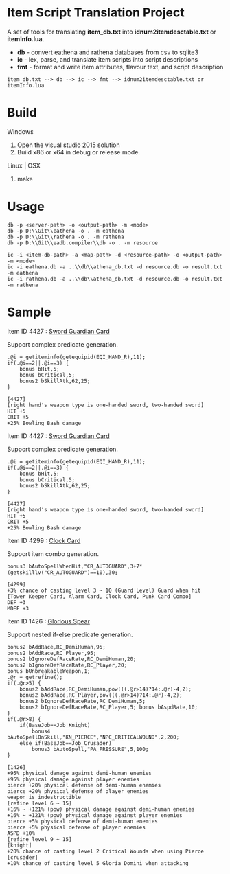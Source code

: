 # Item Script Translation Project

A set of tools for translating **item_db.txt** into **idnum2itemdesctable.txt** or **itemInfo.lua**.

 * **db** - convert eathena and rathena databases from csv to sqlite3
 *  **ic** - lex, parse, and translate item scripts into script descriptions
 * **fmt** - format and write item attributes, flavour text, and script description

```item_db.txt --> db --> ic --> fmt --> idnum2itemdesctable.txt or itemInfo.lua```
# Build
Windows
 1. Open the visual studio 2015 solution
 2. Build x86 or x64 in debug or release mode.

Linux | OSX
 1. make

# Usage
```
db -p <server-path> -o <output-path> -m <mode>
db -p D:\\Git\\eathena -o . -m eathena
db -p D:\\Git\\rathena -o . -m rathena
db -p D:\\Git\\eadb.compiler\\db -o . -m resource
```
```
ic -i <item-db-path> -a <map-path> -d <resource-path> -o <output-path> -m <mode>
ic -i eathena.db -a ..\\db\\athena_db.txt -d resource.db -o result.txt -m eathena
ic -i rathena.db -a ..\\db\\athena_db.txt -d resource.db -o result.txt -m rathena
```

# Sample
Item ID 4427 : [Sword Guardian Card](http://ratemyserver.net/index.php?iname=4427&page=re_item_db&quick=1&isearch=Search)

Support complex predicate generation.
```
.@i = getiteminfo(getequipid(EQI_HAND_R),11);
if(.@i==2||.@i==3) {
    bonus bHit,5;
    bonus bCritical,5;
    bonus2 bSkillAtk,62,25;
}
```
```
[4427]
[right hand's weapon type is one-handed sword, two-handed sword]
HIT +5
CRIT +5
+25% Bowling Bash damage
```

Item ID 4427 : [Sword Guardian Card](http://ratemyserver.net/index.php?iname=4427&page=re_item_db&quick=1&isearch=Search)

Support complex predicate generation.
```
.@i = getiteminfo(getequipid(EQI_HAND_R),11);
if(.@i==2||.@i==3) {
    bonus bHit,5;
    bonus bCritical,5;
    bonus2 bSkillAtk,62,25;
}
```
```
[4427]
[right hand's weapon type is one-handed sword, two-handed sword]
HIT +5
CRIT +5
+25% Bowling Bash damage
```

Item ID 4299 : [Clock Card](http://ratemyserver.net/index.php?iname=4299&page=re_item_db&quick=1&isearch=Search)

Support item combo generation.
```
bonus3 bAutoSpellWhenHit,"CR_AUTOGUARD",3+7*(getskilllv("CR_AUTOGUARD")==10),30;
```
```
[4299]
+3% chance of casting level 3 ~ 10 (Guard Level) Guard when hit
[Tower Keeper Card, Alarm Card, Clock Card, Punk Card Combo]
DEF +3
MDEF +3
```

Item ID 1426 : [Glorious Spear](http://ratemyserver.net/index.php?iname=1426&page=re_item_db&quick=1&isearch=Search)

Support nested if-else predicate generation.

```
bonus2 bAddRace,RC_DemiHuman,95;
bonus2 bAddRace,RC_Player,95;
bonus2 bIgnoreDefRaceRate,RC_DemiHuman,20;
bonus2 bIgnoreDefRaceRate,RC_Player,20;
bonus bUnbreakableWeapon,1;
.@r = getrefine();
if(.@r>5) {
    bonus2 bAddRace,RC_DemiHuman,pow(((.@r>14)?14:.@r)-4,2);
    bonus2 bAddRace,RC_Player,pow(((.@r>14)?14:.@r)-4,2);
    bonus2 bIgnoreDefRaceRate,RC_DemiHuman,5;
    bonus2 bIgnoreDefRaceRate,RC_Player,5; bonus bAspdRate,10;
}
if(.@r>8) {
    if(BaseJob==Job_Knight)
        bonus4 bAutoSpellOnSkill,"KN_PIERCE","NPC_CRITICALWOUND",2,200;
    else if(BaseJob==Job_Crusader)
        bonus3 bAutoSpell,"PA_PRESSURE",5,100;
}
```
```
[1426]
+95% physical damage against demi-human enemies
+95% physical damage against player enemies
pierce +20% physical defense of demi-human enemies
pierce +20% physical defense of player enemies
weapon is indestructible
[refine level 6 ~ 15]
+16% ~ +121% (pow) physical damage against demi-human enemies
+16% ~ +121% (pow) physical damage against player enemies
pierce +5% physical defense of demi-human enemies
pierce +5% physical defense of player enemies
ASPD +10%
[refine level 9 ~ 15]
[knight]
+20% chance of casting level 2 Critical Wounds when using Pierce
[crusader]
+10% chance of casting level 5 Gloria Domini when attacking
```

